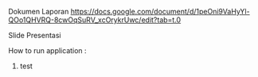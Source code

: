 Dokumen Laporan
https://docs.google.com/document/d/1peOni9VaHyYl-QOo1QHVRQ-8cwOqSuRV_xcOrykrUwc/edit?tab=t.0

Slide Presentasi

How to run application :
1. test
